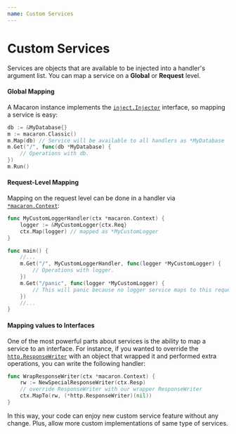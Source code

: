 ```yaml
---
name: Custom Services
---
```


# Custom Services

Services are objects that are available to be injected into a handler's argument list. You can map a service on a **Global** or **Request** level.

#### Global Mapping

A Macaron instance implements the [`inject.Injector`](https://gowalker.org/github.com/go-macaron/macaron/inject#Injector) interface, so mapping a service is easy:

```go
db := &MyDatabase{}
m := macaron.Classic()
m.Map(db) // Service will be available to all handlers as *MyDatabase
m.Get("/", func(db *MyDatabase) {
	// Operations with db.
})
m.Run()
```

#### Request-Level Mapping

Mapping on the request level can be done in a handler via [`*macaron.Context`](https://gowalker.org/github.com/go-macaron/macaron#Context):

```go
func MyCustomLoggerHandler(ctx *macaron.Context) {
	logger := &MyCustomLogger{ctx.Req}
	ctx.Map(logger) // mapped as *MyCustomLogger
}

func main() {
	//...
	m.Get("/", MyCustomLoggerHandler, func(logger *MyCustomLogger) {
		// Operations with logger.
	})
	m.Get("/panic", func(logger *MyCustomLogger) {
		// This will panic because no logger service maps to this request.
	})
	//...
}
```

#### Mapping values to Interfaces

One of the most powerful parts about services is the ability to map a service to an interface. For instance, if you wanted to override the [`http.ResponseWriter`](http://gowalker.org/net/http#ResponseWriter) with an object that wrapped it and performed extra operations, you can write the following handler:

```go
func WrapResponseWriter(ctx *macaron.Context) {
	rw := NewSpecialResponseWriter(ctx.Resp)
	// override ResponseWriter with our wrapper ResponseWriter
	ctx.MapTo(rw, (*http.ResponseWriter)(nil)) 
}
```

In this way, your code can enjoy new custom service feature without any change. Plus, allow more custom implementations of same type of services.
